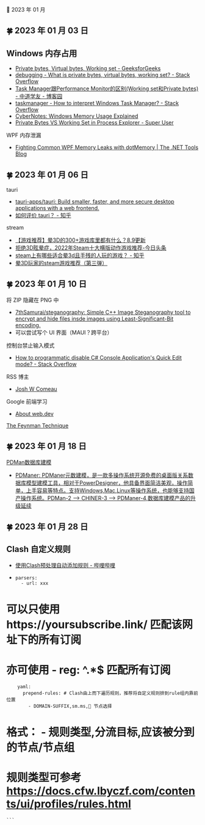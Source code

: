 🍉 2023 年 01 月


## 🍀 2023 年 01 月 03 日

  
## Windows 内存占用  
  - [Private bytes, Virtual bytes, Working set - GeeksforGeeks](https://www.geeksforgeeks.org/private-bytes-virtual-bytes-working-set/ )  
  - [debugging - What is private bytes, virtual bytes, working set? - Stack Overflow](https://stackoverflow.com/questions/1984186/what-is-private-bytes-virtual-bytes-working-set )  
  - [Task Manager跟Performance Monitor的区别(Working set和Private bytes) - 中道学友 - 博客园](https://www.cnblogs.com/awpatp/archive/2010/01/26/1656651.html )  
  - [taskmanager - How to interpret Windows Task Manager? - Stack Overflow](https://stackoverflow.com/questions/1170654/how-to-interpret-windows-task-manager )  
  - [CyberNotes: Windows Memory Usage Explained](http://cybernetnews.com/cybernotes-windows-memory-usage-explained/ )  
  - [Private Bytes VS Working Set in Process Explorer - Super User](https://superuser.com/questions/618686/private-bytes-vs-working-set-in-process-explorer )  
  
 WPF 内存泄漏  
  - [Fighting Common WPF Memory Leaks with dotMemory | The .NET Tools Blog](https://blog.jetbrains.com/dotnet/2014/09/04/fighting-common-wpf-memory-leaks-with-dotmemory/ )  
  




## 🍀 2023 年 01 月 06 日

  
 tauri  
  - [tauri-apps/tauri: Build smaller, faster, and more secure desktop applications with a web frontend.](https://github.com/tauri-apps/tauri )  
  - [如何评价 tauri？ - 知乎](https://www.zhihu.com/question/396199869 )  
  
 stream  
  - [【游戏推荐】晕3D的300+游戏库里都有什么？8.9更新](https://www.douban.com/group/topic/232827590/?_i=3006183td2y4Wu)  
  - [拒绝3D眩晕症，2022年Steam十大横版动作游戏推荐-今日头条](https://www.toutiao.com/article/7172850510821589517/?source=seo_tt_juhe)  
  - [steam上有哪些适合晕3d且手残的人玩的游戏？ - 知乎](https://www.zhihu.com/question/264979073)  
  - [晕3D玩家的steam游戏推荐（第三弹）](https://api.xiaoheihe.cn/maxnews/app/share/detail/2882214)  
  




## 🍀 2023 年 01 月 10 日

  
 将 ZIP 隐藏在 PNG 中  
  - [7thSamurai/steganography: Simple C++ Image Steganography tool to encrypt and hide files insde images using Least-Significant-Bit encoding.](https://github.com/7thSamurai/steganography )  
  - 可以尝试写个 UI 界面（MAUI？跨平台）  
  
 控制台禁止输入模式  
  - [How to programmatic disable C# Console Application's Quick Edit mode? - Stack Overflow](https://stackoverflow.com/questions/13656846/how-to-programmatic-disable-c-sharp-console-applications-quick-edit-mode )  
  
 RSS 博主  
  - [Josh W Comeau](https://www.joshwcomeau.com/ )  
  
 Google 前端学习  
  - [About web.dev](https://web.dev/about/ )  
  
 [The Feynman Technique](https://www.dsebastien.net/2022-08-03-the-feynman-technique/ )  
  




## 🍀 2023 年 01 月 18 日

  
 [PDMan数据库建模](http://www.pdmaner.com/#/ )  
  - [PDManer: PDManer元数建模，是一款多操作系统开源免费的桌面版关系数据库模型建模工具，相对于PowerDesigner，他具备界面简洁美观，操作简单，上手容易等特点。支持Windows,Mac,Linux等操作系统，也能够支持国产操作系统。PDMan-2 --&gt; CHINER-3 --> PDManer-4,数据库建模产品的升级延续](https://gitee.com/robergroup/pdmaner )  
  
  
  
  




## 🍀 2023 年 01 月 28 日

## Clash 自定义规则  
  - [使用Clash预处理自动添加规则 - 哔哩哔哩](https://www.bilibili.com/read/cv18245065)  
  - ```  
    parsers:  
      - url: xxx  
# 可以只使用https://yoursubscribe.link/ 匹配该网址下的所有订阅  
# 亦可使用 - reg: ^.*$ 匹配所有订阅  
        yaml:  
          prepend-rules: # Clash由上而下遍历规则，推荐将自定义规则排到rule组内靠前位置  
            - DOMAIN-SUFFIX,sm.ms,🔰 节点选择  
# 格式： - 规则类型,分流目标,应该被分到的节点/节点组  
# 规则类型可参考 https://docs.cfw.lbyczf.com/contents/ui/profiles/rules.html  
    ```  
  
  


